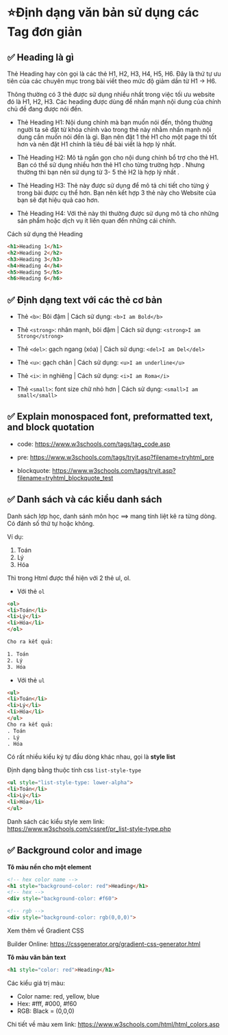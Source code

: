# ⭐Định dạng văn bản sử dụng các Tag đơn giản


## ✅ Heading là gì

Thẻ Heading hay còn gọi là các thẻ H1, H2, H3, H4, H5, H6. Đây là thứ tự ưu tiên của các chuyên mục trong bài viết theo mức độ giảm dần từ H1 -> H6.

Thông thường có 3 thẻ được sử dụng nhiều nhất trong việc tối ưu website đó là H1, H2, H3. Các heading được dùng để nhấn mạnh nội dung của chính chủ đề đang được nói đến.

- Thẻ Heading H1:  Nội dung chính mà bạn muốn nói đến, thông thường người ta sẽ đặt từ khóa chính vào trong thẻ này nhằm nhấn mạnh nội dung cần muốn nói đến là gì. Bạn nên đặt 1 thẻ H1 cho một page thì tốt hơn và nên đặt H1 chính là tiêu đề bài viết là hợp lý nhất.

- Thẻ Heading H2: Mô tả ngắn gọn cho nội dung chính bổ trợ cho thẻ H1. Bạn có thể sử dụng nhiều hơn thẻ H1 cho từng trường hợp . Nhưng thường thì bạn nên sử dụng từ 3- 5 thẻ H2 là hợp lý nhất .

- Thẻ Heading H3: Thẻ này được sử dụng để mô tả chi tiết cho từng ý trong bài được cụ thể hơn. Bạn nên kết hợp 3 thẻ này cho Website của bạn sẽ đạt hiệu quả cao hơn.

- Thẻ Heading H4: Với thẻ này thì thường được sử dụng mô tả cho những sản phẩm hoặc dịch vụ ít liên quan đến những cái chính.

Cách sử dụng thẻ Heading

```html
<h1>Heading 1</h1>
<h2>Heading 2</h2>
<h3>Heading 3</h3>
<h4>Heading 4</h4>
<h5>Heading 5</h5>
<h6>Heading 6</h6>
```

## ✅ Định dạng text với các thẻ cơ bản


- Thẻ `<b>`: Bôi đậm | Cách sử dụng:  `<b>I am Bold</b>`
- Thẻ `<strong>`: nhân mạnh, bôi đậm  | Cách sử dụng:  `<strong>I am Strong</strong>`
- Thẻ `<del>`: gạch ngang (xóa) | Cách sử dụng:  `<del>I am Del</del>`

- Thẻ `<u>`: gạch chân | Cách sử dụng:  `<u>I am underline</u>`

- Thẻ `<i>`: in nghiêng | Cách sử dụng:  `<i>I am Roma</i>`

- Thẻ `<small>`: font size chữ nhỏ hơn | Cách sử dụng:  `<small>I am small</small>`



## ✅ Explain monospaced font, preformatted text, and block quotation

- code: <https://www.w3schools.com/tags/tag_code.asp>

- pre: <https://www.w3schools.com/tags/tryit.asp?filename=tryhtml_pre>

- blockquote: <https://www.w3schools.com/tags/tryit.asp?filename=tryhtml_blockquote_test>



## ✅ Danh sách và các kiểu danh sách

Danh sách lợp học, danh sánh môn học ==> mang tính liệt kê ra từng dòng. Có đánh số thứ tự hoặc không.

Ví dụ:

1. Toán
2. Lý
3. Hóa

Thì trong Html được thể hiện với 2 thẻ ul, ol.

- Với thẻ `ol`
```html
<ol>
<li>Toán</li>
<li>Lý</li>
<li>Hóa</li>
</ol>

Cho ra kết quả:

1. Toán
2. Lý
3. Hóa
```
- Với thẻ `ul`
```html
<ul>
<li>Toán</li>
<li>Lý</li>
<li>Hóa</li>
</ul>
Cho ra kết quả:
. Toán
. Lý
. Hóa

```
Có rất nhiều kiểu ký tự đầu dòng khác nhau, gọi là **style list**

Định dạng bằng thuộc tính css `list-style-type`
```html
<ul style="list-style-type: lower-alpha">
<li>Toán</li>
<li>Lý</li>
<li>Hóa</li>
</ul>

```

Danh sách các kiểu style xem link: <https://www.w3schools.com/cssref/pr_list-style-type.php>


## ✅ Background color and image

**Tô màu nền cho một element**

```html
<!-- hex color name -->
<h1 style="background-color: red">Heading</h1>
<!-- hex --> 
<div style="background-color: #f60">

<!-- rgb --> 
<div style="background-color: rgb(0,0,0)">
```
Xem thêm về Gradient CSS

Builder Online: <https://cssgenerator.org/gradient-css-generator.html>

**Tô màu văn bản text**

```html
<h1 style="color: red">Heading</h1>
```
Các kiểu giá trị màu:

- Color name: red, yellow, blue
- Hex: #fff, #000, #f60
- RGB: Black = (0,0,0)


Chi tiết về màu xem link: <https://www.w3schools.com/html/html_colors.asp>